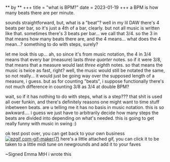 ** by **
+++
title = "what is BPM?"
date = 2023-01-19
+++
a BPM is how many beats there are per minute.

sounds straightforward, but, what is a "beat"? well in my lil DAW there's 4 beats per bar, so it's just a 4th of a bar, clearly. but not all music is written like that. sometimes there's 3 beats per bar... we call that 3/4. so the 3 in that means how many beats there are, and the 4 means... what does the 4 mean...? something to do with steps, surely?

let me look this up... ah, so since it's from music notation, the 4 in 3/4 means that every bar (measure) lasts *three quarter* notes. so if it were 3/8, that means that a measure would last *three eighth* notes. so that means the music is twice as fast, right? well, the music would still be notated the same, so not really... it would just be going way over the supposed length of a measure, i guess. but as for counting "beats", i suppose functionally there's not much difference in counting 3/8 as 3/4 at double BPM?

wait, so if it has nothing to do with steps, what is a step??? that shit is used all over funkin, and there's definitely reasons one might want to time stuff inbetween beats. are u telling me it has no basis in music notation. this is so awkward.... i guess we just have to arbitrarily decide how many steps the beats are divided into depending on what's needed. this is going to get really funny with music in swing :)

ok test post over, you can get back to your own business
[![ezgif com-gif-maker(7)](https://user-images.githubusercontent.com/5209080/213527062-a8165af5-2099-4542-8037-905e7926f887.gif)](https://www.newgrounds.com/audio/listen/1179992)
here's a little attached gif, you can click it to be taken to a little midi tune on newgrounds and add it to your faves

~Signed Emma MtH i wrote this
